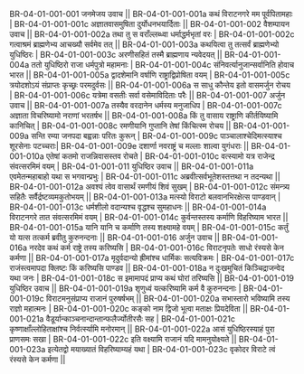 BR-04-01-001-001  	जनमेजय उवाच ||
BR-04-01-001-001a 	कथं विराटनगरे मम पूर्वपितामहाः |
BR-04-01-001-001c 	अज्ञातवासमुषिता दुर्योधनभयार्दिताः ||
BR-04-01-001-002  	वैशम्पायन उवाच ||
BR-04-01-001-002a 	तथा तु स वराँल्लब्ध्वा धर्माद्धर्मभृतां वरः |
BR-04-01-001-002c 	गत्वाश्रमं ब्राह्मणेभ्य आचख्यौ सर्वमेव तत् ||
BR-04-01-001-003a 	कथयित्वा तु तत्सर्वं ब्राह्मणेभ्यो युधिष्ठिरः |
BR-04-01-001-003c 	अरणीसहितं तस्मै ब्राह्मणाय न्यवेदयत् ||
BR-04-01-001-004a 	ततो युधिष्ठिरो राजा धर्मपुत्रो महामनाः |
BR-04-01-001-004c 	संनिवर्त्यानुजान्सर्वानिति होवाच भारत ||
BR-04-01-001-005a 	द्वादशेमानि वर्षाणि राष्ट्राद्विप्रोषिता वयम् |
BR-04-01-001-005c 	त्रयोदशोऽयं संप्राप्तः कृच्छ्रः परमदुर्वसः ||
BR-04-01-001-006a 	स साधु कौन्तेय इतो वासमर्जुन रोचय |
BR-04-01-001-006c 	यत्रेमा वसतीः सर्वा वसेमाविदिताः परैः ||
BR-04-01-001-007  	अर्जुन उवाच ||
BR-04-01-001-007a 	तस्यैव वरदानेन धर्मस्य मनुजाधिप |
BR-04-01-001-007c 	अज्ञाता विचरिष्यामो नराणां भरतर्षभ ||
BR-04-01-001-008a 	किं तु वासाय राष्ट्राणि कीर्तयिष्यामि कानिचित् |
BR-04-01-001-008c 	रमणीयानि गुप्तानि तेषां किंचित्स्म रोचय ||
BR-04-01-001-009a 	सन्ति रम्या जनपदा बह्वन्नाः परितः कुरून् |
BR-04-01-001-009c 	पाञ्चालाश्चेदिमत्स्याश्च शूरसेनाः पटच्चराः|
BR-04-01-001-009e 	दशार्णा नवराष्ट्रं च मल्लाः शाल्वा युगंधराः ||
BR-04-01-001-010a 	एतेषां कतमो राजन्निवासस्तव रोचते |
BR-04-01-001-010c 	वत्स्यामो यत्र राजेन्द्र संवत्सरमिमं वयम् |
BR-04-01-001-011  	युधिष्ठिर उवाच ||
BR-04-01-001-011a 	एवमेतन्महाबाहो यथा स भगवान्प्रभुः |
BR-04-01-001-011c 	अब्रवीत्सर्वभूतेशस्तत्तथा न तदन्यथा ||
BR-04-01-001-012a 	अवश्यं त्वेव वासार्थं रमणीयं शिवं सुखम् |
BR-04-01-001-012c 	संमन्त्र्य सहितैः सर्वैर्द्रष्टव्यमकुतोभयम् ||
BR-04-01-001-013a 	मत्स्यो विराटो बलवानभिरक्षेत्स पाण्डवान् |
BR-04-01-001-013c 	धर्मशीलो वदान्यश्च वृद्धश्च सुमहाधनः ||
BR-04-01-001-014a 	विराटनगरे तात संवत्सरमिमं वयम् |
BR-04-01-001-014c 	कुर्वन्तस्तस्य कर्माणि विहरिष्याम भारत ||
BR-04-01-001-015a 	यानि यानि च कर्माणि तस्य शक्ष्यामहे वयम् |
BR-04-01-001-015c 	कर्तुं यो यत्स तत्कर्म ब्रवीतु कुरुनन्दनाः ||
BR-04-01-001-016  	अर्जुन उवाच ||
BR-04-01-001-016a 	नरदेव कथं कर्म राष्ट्रे तस्य करिष्यसि |
BR-04-01-001-016c 	विराटनृपतेः साधो रंस्यसे केन कर्मणा ||
BR-04-01-001-017a 	मृदुर्वदान्यो ह्रीमांश्च धार्मिकः सत्यविक्रमः |
BR-04-01-001-017c 	राजंस्त्वमापदा क्लिष्टः किं करिष्यसि पाण्डव ||
BR-04-01-001-018a 	न दुःखमुचितं किञ्चिद्राजन्वेद यथा जनः |
BR-04-01-001-018c 	स इमामापदं प्राप्य कथं घोरां तरिष्यसि ||
BR-04-01-001-019  	युधिष्ठिर उवाच ||
BR-04-01-001-019a 	शृणुध्वं यत्करिष्यामि कर्म वै कुरुनन्दनाः |
BR-04-01-001-019c 	विराटमनुसंप्राप्य राजानं पुरुषर्षभम् ||
BR-04-01-001-020a 	सभास्तारो भविष्यामि तस्य राज्ञो महात्मनः |
BR-04-01-001-020c 	कङ्को नाम द्विजो भूत्वा मताक्षः प्रियदेविता ||
BR-04-01-001-021a 	वैडूर्यान्काञ्चनान्दान्तान्फलैर्ज्योतीरसैः सह |
BR-04-01-001-021c 	कृष्णाक्षाँल्लोहिताक्षांश्च निर्वर्त्स्यामि मनोरमान् ||
BR-04-01-001-022a 	आसं युधिष्ठिरस्याहं पुरा प्राणसमः सखा |
BR-04-01-001-022c 	इति वक्ष्यामि राजानं यदि मामनुयोक्ष्यते ||
BR-04-01-001-023a 	इत्येतद्वो मयाख्यातं विहरिष्याम्यहं यथा |
BR-04-01-001-023c 	वृकोदर विराटे त्वं रंस्यसे केन कर्मणा ||
